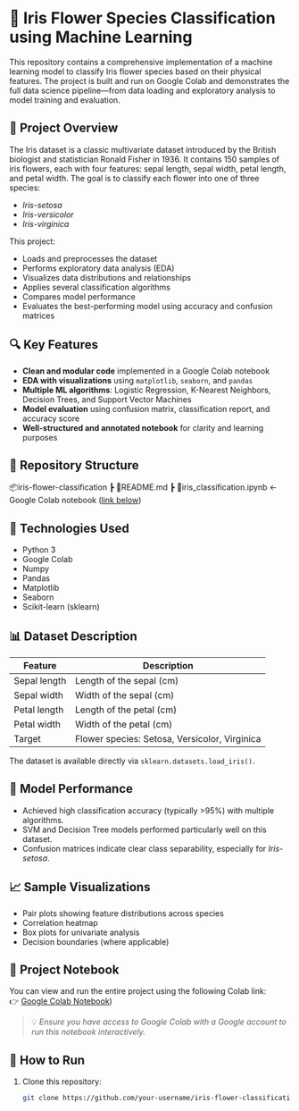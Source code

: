 # 🌸 Iris Flower Species Classification using Machine Learning

This repository contains a comprehensive implementation of a machine learning model to classify Iris flower species based on their physical features. The project is built and run on Google Colab and demonstrates the full data science pipeline—from data loading and exploratory analysis to model training and evaluation.

## 📌 Project Overview

The Iris dataset is a classic multivariate dataset introduced by the British biologist and statistician Ronald Fisher in 1936. It contains 150 samples of iris flowers, each with four features: sepal length, sepal width, petal length, and petal width. The goal is to classify each flower into one of three species:
- *Iris-setosa*
- *Iris-versicolor*
- *Iris-virginica*

This project:
- Loads and preprocesses the dataset
- Performs exploratory data analysis (EDA)
- Visualizes data distributions and relationships
- Applies several classification algorithms
- Compares model performance
- Evaluates the best-performing model using accuracy and confusion matrices

## 🔍 Key Features

- **Clean and modular code** implemented in a Google Colab notebook
- **EDA with visualizations** using `matplotlib`, `seaborn`, and `pandas`
- **Multiple ML algorithms**: Logistic Regression, K-Nearest Neighbors, Decision Trees, and Support Vector Machines
- **Model evaluation** using confusion matrix, classification report, and accuracy score
- **Well-structured and annotated notebook** for clarity and learning purposes

## 📁 Repository Structure
📦iris-flower-classification
┣ 📜README.md
┣ 📓iris_classification.ipynb ← Google Colab notebook ([link below](https://github.com/ZaynabAtwi/Iris-Flower-Species/blob/main/Iris_flower_Species_Prediction.ipynb))


## 🧠 Technologies Used

- Python 3
- Google Colab
- Numpy
- Pandas
- Matplotlib
- Seaborn
- Scikit-learn (sklearn)

## 📊 Dataset Description

| Feature        | Description           |
|----------------|-----------------------|
| Sepal length   | Length of the sepal (cm) |
| Sepal width    | Width of the sepal (cm)  |
| Petal length   | Length of the petal (cm) |
| Petal width    | Width of the petal (cm)  |
| Target         | Flower species: Setosa, Versicolor, Virginica |

The dataset is available directly via `sklearn.datasets.load_iris()`.

## 🧪 Model Performance

- Achieved high classification accuracy (typically >95%) with multiple algorithms.
- SVM and Decision Tree models performed particularly well on this dataset.
- Confusion matrices indicate clear class separability, especially for *Iris-setosa*.

## 📈 Sample Visualizations

- Pair plots showing feature distributions across species
- Correlation heatmap
- Box plots for univariate analysis
- Decision boundaries (where applicable)

## 🔗 Project Notebook

You can view and run the entire project using the following Colab link:  
👉 [Google Colab Notebook](https://github.com/ZaynabAtwi/Iris-Flower-Species/blob/main/Iris_flower_Species_Prediction.ipynb))

> 💡 *Ensure you have access to Google Colab with a Google account to run this notebook interactively.*

## 🚀 How to Run

1. Clone this repository:
   ```bash
   git clone https://github.com/your-username/iris-flower-classification.git


